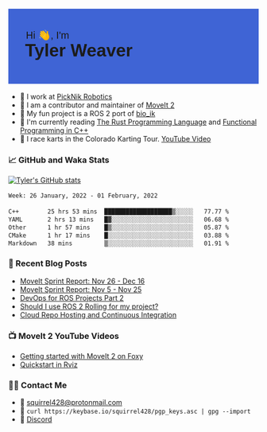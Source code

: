 [![Hi, I'm Tyler Weaver](https://github.com/tylerjw/tylerjw/blob/main/header.png?raw=true)](#)

- :office: I work at [PickNik Robotics](https://picknik.ai)
- :robot: I am a contributor and maintainer of [MoveIt 2](https://moveit.picknik.ai/foxy/index.html)
- :rocket: My fun project is a ROS 2 port of [bio_ik](https://github.com/tylerjw/bio_ik)
- :crab: I'm currently reading [The Rust Programming Language](https://doc.rust-lang.org/book/) and [Functional Programming in C++](https://www.manning.com/books/functional-programming-in-c-plus-plus)
- :checkered_flag: I race karts in the Colorado Karting Tour.  [YouTube Video](https://www.youtube.com/watch?v=0pKhu1n1q6c)

### :chart_with_upwards_trend: GitHub and Waka Stats

[![Tyler's GitHub stats](https://github-readme-stats.vercel.app/api?username=tylerjw&show_icons=true&count_private=true&include_all_commits=true)](#)

<!--START_SECTION:waka-->
```text
Week: 26 January, 2022 - 01 February, 2022

C++        25 hrs 53 mins  ███████████████████▒░░░░░   77.77 % 
YAML       2 hrs 13 mins   █▓░░░░░░░░░░░░░░░░░░░░░░░   06.68 % 
Other      1 hr 57 mins    █▒░░░░░░░░░░░░░░░░░░░░░░░   05.87 % 
CMake      1 hr 17 mins    █░░░░░░░░░░░░░░░░░░░░░░░░   03.88 % 
Markdown   38 mins         ▒░░░░░░░░░░░░░░░░░░░░░░░░   01.91 % 
```
<!--END_SECTION:waka-->

### :orange_book: Recent Blog Posts

- [MoveIt Sprint Report: Nov 26 - Dec 16](https://moveit.ros.org/moveit/ros/2021/12/17/sprint-report-3.html)
- [MoveIt Sprint Report: Nov 5 - Nov 25](https://moveit.ros.org/moveit/ros/2021/11/30/sprint-report-2.html)
- [DevOps for ROS Projects Part 2](http://picknik.ai/ros/moveit/devops/2021/12/14/DevOps-for-ROS-Projects-Part-2.html)
- [Should I use ROS 2 Rolling for my project?](http://picknik.ai/ros/ros2/releases/moveit/2021/08/18/rolling-ridley.html)
- [Cloud Repo Hosting and Continuous Integration](http://picknik.ai/ros2/moveit2/devops/2021/02/18/DevOps-for-ROS-part1.html)

### :tv: MoveIt 2 YouTube Videos

- [Getting started with MoveIt 2 on Foxy](https://www.youtube.com/watch?v=k85fH0snRm8)
- [Quickstart in Rviz](https://www.youtube.com/watch?v=kOGFvq9IriI)

### :technologist: Contact Me

- :email: <squirrel428@protonmail.com>
- :key: `curl https://keybase.io/squirrel428/pgp_keys.asc | gpg --import`
- :speech_balloon: [Discord](https://discord.gg/RrySut8)
